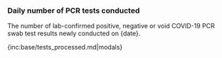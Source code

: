﻿### Daily number of PCR tests conducted

The number of lab-confirmed positive, negative or void COVID-19 PCR swab test results newly conducted on {date}.

{inc:base/tests_processed.md|modals}